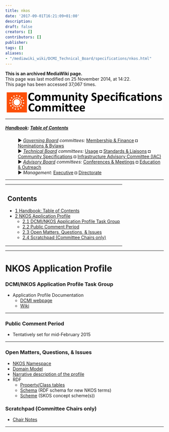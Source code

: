 ```yaml
---
title: nkos
date: '2017-09-01T16:21:09+01:00'
description: 
draft: false
creators: []
contributors: []
publisher: 
tags: []
aliases:
- "/mediawiki_wiki/DCMI_Technical_Board/specifications/nkos.html"
---
```


 **This is an archived MediaWiki page.**  
This page was last modified on 25 November 2014, at 14:22.  
This page has been accessed 37,067 times.

[<img alt="Community Specifications Committee logo" src="/mediawiki_wiki/images/Specifications_logo.png" width="500" height="70">](/mediawiki_wiki/images/Specifications_logo.png)

* * *

##### [Handbook](/mediawiki_wiki/DCMI_Handbook): [Table of Contents](/mediawiki_wiki/DCMI_Handbook/) 
<dl>
<dd> ► <i><a href="/mediawiki_wiki/DCMI_Governing_Board.md" title="DCMI Governing Board">Governing Board</a> committees:</i> <a href="/mediawiki_wiki/DCMI_Governing_Board/finance.md" title="DCMI Governing Board/finance">Membership &amp; Finance</a> ◘ <a href="/mediawiki_wiki/DCMI_Governing_Board/nominations.md" title="DCMI Governing Board/nominations">Nominations &amp; Bylaws</a> 
</dd>
<dd> ► <i><a href="/mediawiki_wiki/DCMI_Technical_Board.md" title="DCMI Technical Board">Technical Board</a> committees:</i> <a href="/mediawiki_wiki/DCMI_Technical_Board/usage.md" title="DCMI Technical Board/usage">Usage</a> ◘ <a href="/mediawiki_wiki/DCMI_Technical_Board/standards.md" title="DCMI Technical Board/standards">Standards &amp; Liaisons</a> ◘ <a href="/mediawiki_wiki/DCMI_Technical_Board/specifications.md" title="DCMI Technical Board/specifications">Community Specifications</a> ◘ <a href="/mediawiki_wiki/DCMI_Technical_Board/infrastructure.md" title="DCMI Technical Board/infrastructure">Infrastructure Advisory Committee (IAC)</a>
</dd>
<dd> ► <i><a href="/mediawiki_wiki/DCMI_Advisory_Board.md" title="DCMI Advisory Board">Advisory Board</a> committees:</i> <a href="/mediawiki_wiki/DCMI_Advisory_Board/meetings.md" title="DCMI Advisory Board/meetings">Conferences &amp; Meetings</a> ◘ <a href="/mediawiki_wiki/DCMI_Advisory_Board/documentation.md" title="DCMI Advisory Board/documentation">Education &amp; Outreach</a>
</dd>
<dd> ► <i>Management:</i> <a href="/mediawiki_wiki/Exec_Committee.md" title="Exec Committee">Executive</a> ◘ <a href="/mediawiki_wiki/Exec_Committee/directorate.md" title="Exec Committee/directorate">Directorate</a>
</dd>
</dl>

* * *

<table id="toc" class="toc">
  <tr>
    <td>
      <div id="toctitle">
        <h2>Contents</h2>
      </div>
      <ul>
        <li class="toclevel-1"><a href="#Handbook:_Table_of_Contents"><span class="tocnumber">1</span> <span class="toctext">Handbook: Table of Contents</span></a></li>
        <li class="toclevel-1 tocsection-1">
          <a href="#NKOS_Application_Profile"><span class="tocnumber">2</span> <span class="toctext">NKOS Application Profile</span></a>
          <ul>
            <li class="toclevel-2 tocsection-2"><a href="#DCMI.2FNKOS_Application_Profile_Task_Group"><span class="tocnumber">2.1</span> <span class="toctext">DCMI/NKOS Application Profile Task Group</span></a></li>
            <li class="toclevel-2 tocsection-3"><a href="#Public_Comment_Period"><span class="tocnumber">2.2</span> <span class="toctext">Public Comment Period</span></a></li>
            <li class="toclevel-2 tocsection-4"><a href="#Open_Matters.2C_Questions.2C_.26_Issues"><span class="tocnumber">2.3</span> <span class="toctext">Open Matters, Questions, &amp; Issues</span></a></li>
            <li class="toclevel-2 tocsection-5"><a href="#Scratchpad_.28Committee_Chairs_only.29"><span class="tocnumber">2.4</span> <span class="toctext">Scratchpad (Committee Chairs only)</span></a></li>
          </ul>
        </li>
      </ul>
    </td>
  </tr>
</table>


* * *

# NKOS Application Profile 

### DCMI/NKOS Application Profile Task Group 

- Application Profile Documentation
  - [DCMI webpage](http://dublincore.org/groups/nkos/)
  - [Wiki](/mediawiki_wiki/DCMI_NKOS_Task_Group)

* * *

### Public Comment Period 

- Tentatively set for mid-February 2015

* * *

### Open Matters, Questions, & Issues 

- [NKOS Namespace](/mediawiki_wiki/Nkos/apNameSpace)
- [Domain Model](/mediawiki_wiki/Nkos/apDomainModel)
- [Narrative description of the profile](/mediawiki_wiki/Nkos/apNarrative)
- RDF
  - [Property/Class tables](/mediawiki_wiki/Nkos/apTermTables)
  - [Schema](/mediawiki_wiki/Nkos/apSchema) (RDF schema for new NKOS terms)
  - [Scheme](/mediawiki_wiki/Nkos/apSKOS) (SKOS concept scheme(s))

### Scratchpad (Committee Chairs only) 

- [Chair Notes](/index.php?title=DCMI_Technical_Board/specifications/scratchpad/nkos&action=edit&redlink=1 "DCMI Technical Board/specifications/scratchpad/nkos (page does not exist)")

* * *

